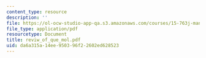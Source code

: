 ```yaml
---
content_type: resource
description: ''
file: https://ol-ocw-studio-app-qa.s3.amazonaws.com/courses/15-763j-manufacturing-system-and-supply-chain-design-spring-2005/da6a315a14ee950396f22602ed628523_reviw_of_que_mol.pdf
file_type: application/pdf
resourcetype: Document
title: reviw_of_que_mol.pdf
uid: da6a315a-14ee-9503-96f2-2602ed628523
---
```

